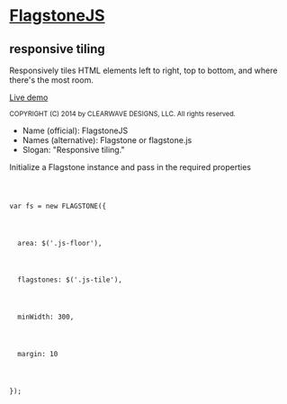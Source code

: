 <h1><a href="http://codepen.io/clearwavedesigns/pen/gbOrvR" target="_blank">FlagstoneJS</a></h1>
<h2>responsive tiling</h2>
<p>Responsively tiles HTML elements left to right, top to bottom, and where there's the most room.</p>
<p><a href="http://codepen.io/clearwavedesigns/pen/gbOrvR" target="_blank">Live demo</a></p>

<small>COPYRIGHT (C) 2014 by CLEARWAVE DESIGNS, LLC.  All rights reserved.</small>

<ul>
  <li>Name (official): FlagstoneJS</li>
  <li>Names (alternative): Flagstone or flagstone.js</li>
  <li>Slogan: "Responsive tiling."</li>
</ul>

<article>
  <p>Initialize a Flagstone instance and pass in the required properties</p>
  <code>
    <p>var fs = new FLAGSTONE({</p>
      <p>&#160;&#160;area: $('.js-floor'),</p>
      <p>&#160;&#160;flagstones: $('.js-tile'),</p>
      <p>&#160;&#160;minWidth: 300,</p>
      <p>&#160;&#160;margin: 10</p>
    <p>});</p>
  </code>

</article>
